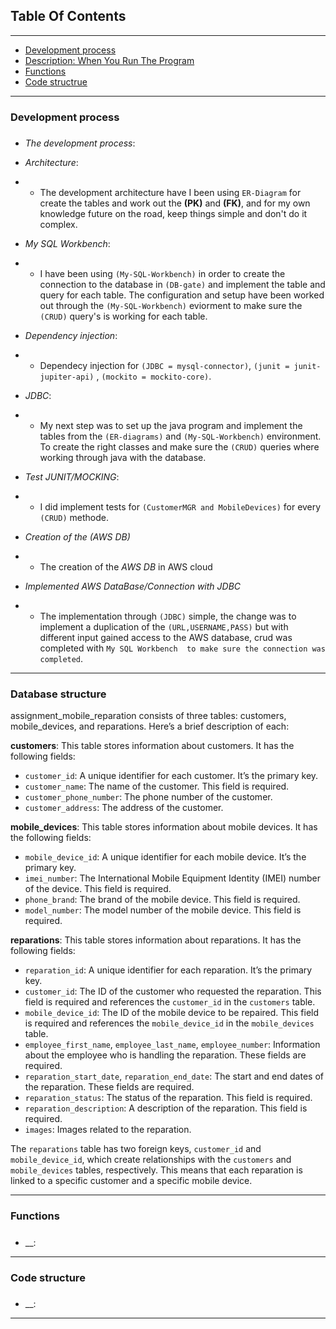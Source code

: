 
## Table Of Contents
- --
* [Development process](#Development-process)
* [Description: When You Run The Program](#Database-structure)
* [Functions](#Functions)
* [Code structrue](#code-structure)
- --

### Development process
#####
* _The development process_: 

* _Architecture_: 
* * The development architecture have I been using `ER-Diagram` for create the tables and work out the __(PK)__ and __(FK)__, and for my own knowledge future on the road, keep things simple and don't do it complex.
* _My SQL Workbench_:
* * I have been using `(My-SQL-Workbench)` in order to create the connection to the database in `(DB-gate)` and implement the table and query for each table.
The configuration and setup have been worked out through the `(My-SQL-Workbench)` eviorment to make sure the `(CRUD)` query's is working for each table.
* _Dependency injection_:
* * Dependecy injection for `(JDBC = mysql-connector)`, `(junit = junit-jupiter-api)` , `(mockito = mockito-core)`.
* _JDBC_:
* * My next step was to set up the java program and implement the tables from the `(ER-diagrams)` and `(My-SQL-Workbench)` environment. To create the right classes and make sure the `(CRUD)` queries where working through java with the database.
* _Test JUNIT/MOCKING_: 
* * I did implement tests for `(CustomerMGR and MobileDevices)` for every `(CRUD)` methode.
* _Creation of the (AWS DB)_
* * The creation of the *AWS DB* in AWS cloud 
* _Implemented AWS DataBase/Connection with JDBC_
* * The implementation through `(JDBC)` simple, the change was to implement a duplication of the `(URL,USERNAME,PASS)` but with different input gained access to the AWS database, crud was completed with `My SQL Workbench  to make sure the connection was completed`.
- --
### Database structure

assignment_mobile_reparation consists of three tables: customers, mobile_devices, and reparations. Here’s a brief description of each:

**customers**: This table stores information about customers. It has the following fields:
- `customer_id`: A unique identifier for each customer. It’s the primary key.
- `customer_name`: The name of the customer. This field is required.
- `customer_phone_number`: The phone number of the customer.
- `customer_address`: The address of the customer.

**mobile_devices**: This table stores information about mobile devices. It has the following fields:
- `mobile_device_id`: A unique identifier for each mobile device. It’s the primary key.
- `imei_number`: The International Mobile Equipment Identity (IMEI) number of the device. This field is required.
- `phone_brand`: The brand of the mobile device. This field is required.
- `model_number`: The model number of the mobile device. This field is required.

**reparations**: This table stores information about reparations. It has the following fields:
- `reparation_id`: A unique identifier for each reparation. It’s the primary key.
- `customer_id`: The ID of the customer who requested the reparation. This field is required and references the `customer_id` in the `customers` table.
- `mobile_device_id`: The ID of the mobile device to be repaired. This field is required and references the `mobile_device_id` in the `mobile_devices` table.
- `employee_first_name`, `employee_last_name`, `employee_number`: Information about the employee who is handling the reparation. These fields are required.
- `reparation_start_date`, `reparation_end_date`: The start and end dates of the reparation. These fields are required.
- `reparation_status`: The status of the reparation. This field is required.
- `reparation_description`: A description of the reparation. This field is required.
- `images`: Images related to the reparation.

The `reparations` table has two foreign keys, `customer_id` and `mobile_device_id`, which create relationships with the `customers` and `mobile_devices` tables, respectively. This means that each reparation is linked to a specific customer and a specific mobile device.


- --
### Functions
#####
* __: 

- --
### Code structure
#####
* __: 

- --